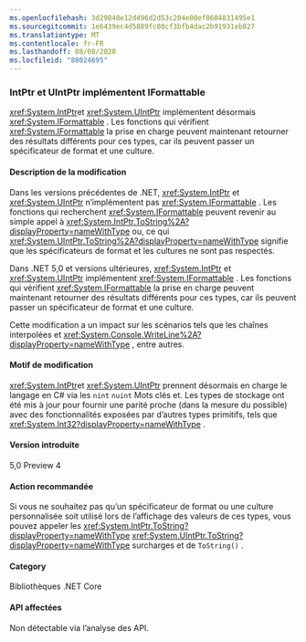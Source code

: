 ```yaml
---
ms.openlocfilehash: 3d29848e12d496d2d53c204e00ef8604831495e1
ms.sourcegitcommit: 1e6439ec4d5889fc08cf3bfb4dac2b91931eb827
ms.translationtype: MT
ms.contentlocale: fr-FR
ms.lasthandoff: 08/08/2020
ms.locfileid: "88024695"
---
```

### <a name="intptr-and-uintptr-implement-iformattable"></a>IntPtr et UIntPtr implémentent IFormattable

<xref:System.IntPtr>et <xref:System.UIntPtr> implémentent désormais <xref:System.IFormattable> . Les fonctions qui vérifient <xref:System.IFormattable> la prise en charge peuvent maintenant retourner des résultats différents pour ces types, car ils peuvent passer un spécificateur de format et une culture.

#### <a name="change-description"></a>Description de la modification

Dans les versions précédentes de .NET, <xref:System.IntPtr> et <xref:System.UIntPtr> n’implémentent pas <xref:System.IFormattable> . Les fonctions qui recherchent <xref:System.IFormattable> peuvent revenir au simple appel à <xref:System.IntPtr.ToString%2A?displayProperty=nameWithType> ou, ce qui <xref:System.UIntPtr.ToString%2A?displayProperty=nameWithType> signifie que les spécificateurs de format et les cultures ne sont pas respectés.

Dans .NET 5,0 et versions ultérieures, <xref:System.IntPtr> et <xref:System.UIntPtr> implémentent <xref:System.IFormattable> . Les fonctions qui vérifient <xref:System.IFormattable> la prise en charge peuvent maintenant retourner des résultats différents pour ces types, car ils peuvent passer un spécificateur de format et une culture.

Cette modification a un impact sur les scénarios tels que les chaînes interpolées et <xref:System.Console.WriteLine%2A?displayProperty=nameWithType> , entre autres.

#### <a name="reason-for-change"></a>Motif de modification

<xref:System.IntPtr>et <xref:System.UIntPtr> prennent désormais en charge le langage en C# via les `nint` `nuint` Mots clés et. Les types de stockage ont été mis à jour pour fournir une parité proche (dans la mesure du possible) avec des fonctionnalités exposées par d’autres types primitifs, tels que <xref:System.Int32?displayProperty=nameWithType> .

#### <a name="version-introduced"></a>Version introduite

5,0 Preview 4

#### <a name="recommended-action"></a>Action recommandée

Si vous ne souhaitez pas qu’un spécificateur de format ou une culture personnalisée soit utilisé lors de l’affichage des valeurs de ces types, vous pouvez appeler les <xref:System.IntPtr.ToString?displayProperty=nameWithType> <xref:System.UIntPtr.ToString?displayProperty=nameWithType> surcharges et de `ToString()` .

#### <a name="category"></a>Category

Bibliothèques .NET Core

#### <a name="affected-apis"></a>API affectées

Non détectable via l’analyse des API.

<!--

#### Affected APIs

Not detectable via API analysis.

-->
